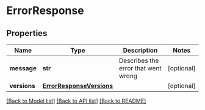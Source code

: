 # ErrorResponse

## Properties
Name | Type | Description | Notes
------------ | ------------- | ------------- | -------------
**message** | **str** | Describes the error that went wrong | [optional] 
**versions** | [**ErrorResponseVersions**](ErrorResponseVersions.md) |  | [optional] 

[[Back to Model list]](../README.md#documentation-for-models) [[Back to API list]](../README.md#documentation-for-api-endpoints) [[Back to README]](../README.md)


